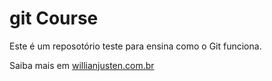 # git Course

Este é um reposotório teste para ensina como o Git funciona.

Saiba mais em [willianjusten.com.br](http://willianjusten.com.br)
